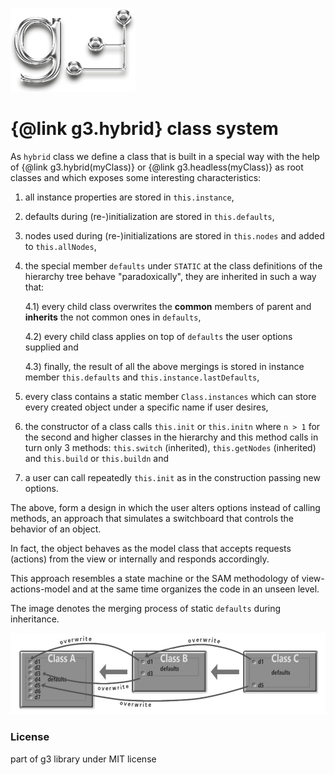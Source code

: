 ![g3 Logo](imgs/g3-200x134.png)
# {@link g3.hybrid} class system
As `hybrid` class we define a class that is built in a special way with the help 
of {@link g3.hybrid(myClass)} or {@link g3.headless(myClass)} as root classes 
and which exposes some interesting characteristics:

1) all instance properties are stored in `this.instance`,

2) defaults during (re-)initialization are stored in `this.defaults`,

3) nodes used during (re-)initializations are stored in `this.nodes` and added to
   `this.allNodes`,

4) the special member `defaults` under `STATIC` at the class definitions of the 
   hierarchy tree behave "paradoxically", they are inherited in such a way that: 

   4.1) every child class overwrites the **common** members of parent and 
         **inherits** the not common ones in `defaults`,

   4.2) every child class applies on top of `defaults` the user options supplied and

   4.3) finally, the result of all the above mergings is stored in instance member 
        `this.defaults` and `this.instance.lastDefaults`,

5) every class contains a static member `Class.instances` which can store every 
   created object under a specific name if user desires,

6) the constructor of a class calls `this.init` or `this.initn` where `n > 1` for 
   the second and higher classes in the hierarchy and this method calls in turn 
   only 3 methods: `this.switch` (inherited), `this.getNodes` (inherited) and 
   `this.build` or `this.buildn` and

7) a user can call repeatedly `this.init` as in the construction passing new options. 

The above, form a design in which the user alters options instead of calling methods, 
an approach that simulates a switchboard that controls the behavior of an object.

In fact, the object behaves as the model class that accepts requests (actions) 
from the view or internally and responds accordingly.

This approach resembles a state machine or the SAM methodology of view-actions-model
and at the same time organizes the code in an unseen level.

The image denotes the merging process of static `defaults` during inheritance.

![hybrid ex.](imgs/hybrid-1.jpg)

### License
part of g3 library under MIT license
